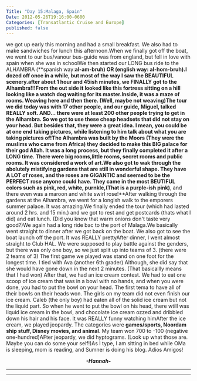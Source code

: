 ```yaml
---
Title: "Day 15:Malaga, Spain"
Date: 2012-05-26T19:16:00-0600
Categories: [Transatlantic Cruise and Europe]
published: false
---
```


we got up early this morning and had a small breakfast. We also had to
make sandwiches for lunch this afternoon.When we finally got off the
boat, we went to our bus/vanour bus-guide was from england, but fell in
love with spain when she was in schoolWe then started our LONG bus ride
to the ALHAMBRA (**spanish way:**al-am-bruh) OR (**english way:**
al-hom-bruh).I dozed off once in a while, but most of the way I saw the
BEAUTIFUL scenery.after about 1 hour and 45ish minutes, we FINALLY got
to the Alhambra!!!From the out side it looked like this fortress sitting
on a hill looking like a watch dog waiting for its master.Inside, it was
a maze of rooms. Weaving here and then there. (Well, maybe not
weaving)The tour we did today was with 17 other people, and our guide,
Miguel, talked REALLY soft. AND... there were at least 200 other people
trying to get in the Alhambra. So we got to use these cheap headsets
that did not stay on your head. But besides that, they were a great
idea. I mean, you could be at one end taking pictures, while listening
to him talk about what you are taking pictures of!The Alhambra was built
by the Moors (They were the muslims who came from Africa) they decided
to make this BIG palace for their god Allah. It was a long process, but
they finally completed it after a LONG time. There were big rooms,little
rooms, secret rooms and public rooms. It was considered a work of art.We
also got to wak through the abolutely mistifying gardens that are still
in wonderful shape. They have A LOT of roses, and the roses are GIGANTIC
and seemed to be the PERFECT rose anyone could have. They came in the
most BEUTIFUL colors such as **pink, red, white, purnkle,**(That is a
purple-ish pink)**, and there even was a maroon and white swirl
rose!**After walking through the gardens at the Alhambra, we went for a
longish walk to the emporers summer palace. It was amazing.We finally
ended the tour (which had lasted around 2 hrs. and 15 min.) and we got
to rest and get postcards (thats what I did) and eat lunch. (Did you
know that warm onions don't taste very good?)We again had a long ride
bac to the port of Malaga.We basically went straight to dinner after we
got back on the boat. We also got to see the boat launch off the port.
It was REALLY prettyAfter dinner, I went almost straight to Club HAL. We
were supposed to play battle against the genders, but there was only one
boy, so we just split up into teams of 3. (there were 2 teams of 3) The
first game we played was stand on one foot for the longest time. I tied
with Ava (another 6th grader) Although, she did say that she would have
gone down in the next 2 minutes. (That basicallly means that I had won)
After that, we had an ice cream contest. We had to eat one scoop of ice
cream that was in a bowl with no hands, and when you were done, you had
to put the bowl on your head. The first tema to have all of their bowls
on their heads won. The girls on my team did not even finish our ice
cream. Caleb (the only boy) had eaten all of the solid ice cream but not
the liquid part. So when he went to put the bowl on his head, there
wtill was liquid ice cream in the bowl, and chocolate ice cream ozzed
and dribbled down his hair and his face. It was REALLY funny watching
himAfter the ice cream, we played jeopardy. The categories were
**games/sports, Noordam ship stuff, Disney movies, and animal**. My team
won 700 to -100 (negative one-hundred)AFter jeopardy, we did hyptograms.
(Look up what those are. Maybe you can do some your self!)As I type, I
am sitting in bed while OMa is sleeping, mom is reading, and Sumner is
doing his blog. Adios Amigos!

  

<div align="CENTER">

***-Hannah-***

</div>

***  
***
